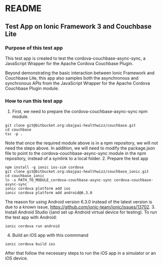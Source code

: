# README

## Test App on Ionic Framework 3 and Couchbase Lite

### Purpose of this test app

This test app is created to test the cordova-couchbase-async-sync, a JavaScript Wrapper for the Apache Cordova Couchbase Plugin.

Beyond demonstrating the basic interaction between Ionic Framework and Couchbase Lite, this app also samples both the asynchronous and synchronous APIs from the JavaScript Wrapper for the Apache Cordova Couchbase Plugin module.

### How to run this test app

1. First, we need to prepare the cordova-couchbase-async-sync npm module. 
```
git clone git@bitbucket.org:sbajpai-healthwizz/couchbase.git
cd couchbase
tsc -p .
```
Note that once the required module above is in a npm repository, we will not need the steps above. In addition, we will need to modify the package.json file to point to the cordova-couchbase-async-sync module in the npm repository, instead of a symlink to a local folder.
2. Prepare the test app
```
npm install -g ionic ios-sim cordova
git clone git@bitbucket.org:sbajpai-healthwizz/couchbase_ionic.git
cd couchbase_ionic
ln -s PATH_TO_MODULE_cordova-couchbase-async-sync cordova-couchbase-async-sync
ionic cordova platform add ios
ionic cordova platform add android@6.3.0
```
The reason for using Android version 6.3.0 instead of the latest version is due to a known issue, https://github.com/ionic-team/ionic/issues/13702.
3. Install Android Studio ()and set up Android virtual device for testing).  To run the test app with Android:
```
ionic cordova run android
```
4. Build an iOS app with this commmand
```
ionic cordova build ios
```
After that follow the necessary steps to run the iOS app in a simulator or an iOS device.


